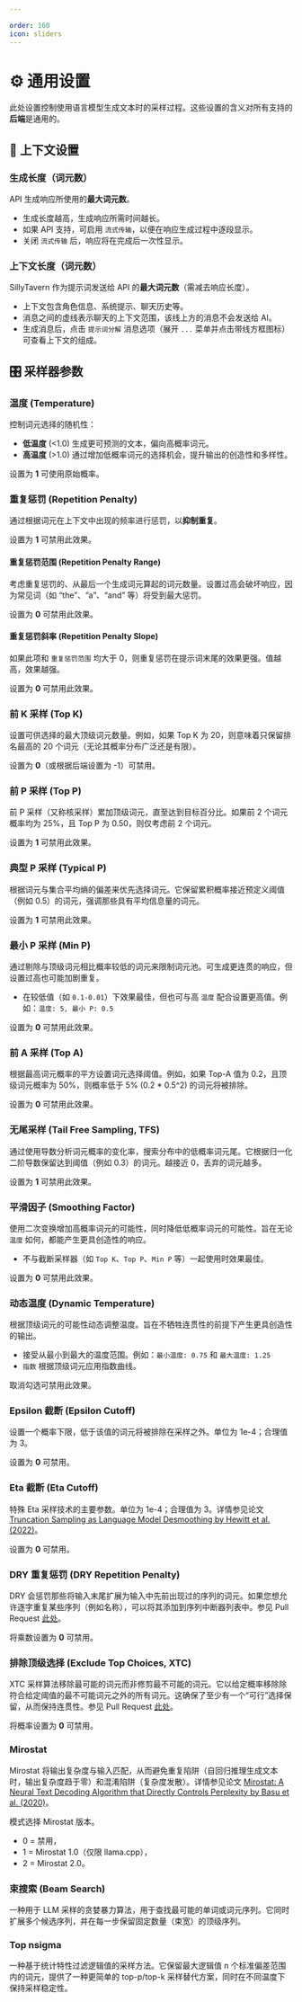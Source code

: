 ```yaml
---  

order: 160  
icon: sliders  
---  
```


# ⚙️ 通用设置  

此处设置控制使用语言模型生成文本时的采样过程。这些设置的含义对所有支持的**后端**是通用的。  

## 📖 上下文设置  

### 生成长度（词元数）  

API 生成响应所使用的**最大词元数**。  

- 生成长度越高，生成响应所需时间越长。  
- 如果 API 支持，可启用 `流式传输`，以便在响应生成过程中逐段显示。  
- 关闭 `流式传输` 后，响应将在完成后一次性显示。  

### 上下文长度（词元数）  

SillyTavern 作为提示词发送给 API 的**最大词元数**（需减去响应长度）。  

- 上下文包含角色信息、系统提示、聊天历史等。  
- 消息之间的虚线表示聊天的上下文范围，该线上方的消息不会发送给 AI。  
- 生成消息后，点击 `提示词分解` 消息选项（展开 `...` 菜单并点击带线方框图标）可查看上下文的组成。  

## 🎛️ 采样器参数  

### 温度 (Temperature)  

控制词元选择的随机性：  

- **低温度** (<1.0) 生成更可预测的文本，偏向高概率词元。  
- **高温度** (>1.0) 通过增加低概率词元的选择机会，提升输出的创造性和多样性。  

设置为 **1** 可使用原始概率。  

### 重复惩罚 (Repetition Penalty)  

通过根据词元在上下文中出现的频率进行惩罚，以**抑制重复**。  

设置为 **1** 可禁用此效果。  

#### 重复惩罚范围 (Repetition Penalty Range)  

考虑重复惩罚的、从最后一个生成词元算起的词元数量。设置过高会破坏响应，因为常见词（如 “the”、“a”、“and” 等）将受到最大惩罚。  

设置为 **0** 可禁用此效果。  

#### 重复惩罚斜率 (Repetition Penalty Slope)  

如果此项和 `重复惩罚范围` 均大于 0，则重复惩罚在提示词末尾的效果更强。值越高，效果越强。  

设置为 **0** 可禁用此效果。  

### 前 K 采样 (Top K)  

设置可供选择的最大顶级词元数量。例如，如果 Top K 为 20，则意味着只保留排名最高的 20 个词元（无论其概率分布广泛还是有限）。  

设置为 **0**（或根据后端设置为 -1）可禁用。  

### 前 P 采样 (Top P)  

前 P 采样（又称核采样）累加顶级词元，直至达到目标百分比。如果前 2 个词元概率均为 25%，且 Top P 为 0.50，则仅考虑前 2 个词元。  

设置为 **1** 可禁用此效果。  

### 典型 P 采样 (Typical P)  

根据词元与集合平均熵的偏差来优先选择词元。它保留累积概率接近预定义阈值（例如 0.5）的词元，强调那些具有平均信息量的词元。  

设置为 **1** 可禁用此效果。  

### 最小 P 采样 (Min P)  

通过剔除与顶级词元相比概率较低的词元来限制词元池。可生成更连贯的响应，但设置过高也可能加剧重复。  

- 在较低值（如 `0.1-0.01`）下效果最佳，但也可与高 `温度` 配合设置更高值。例如：`温度: 5, 最小 P: 0.5`  

设置为 **0** 可禁用此效果。  

### 前 A 采样 (Top A)  

根据最高词元概率的平方设置词元选择阈值。例如，如果 Top-A 值为 0.2，且顶级词元概率为 50%，则概率低于 5% (0.2 * 0.5^2) 的词元将被排除。  

设置为 **0** 可禁用此效果。  

### 无尾采样 (Tail Free Sampling, TFS)  

通过使用导数分析词元概率的变化率，搜索分布中的低概率词元尾。它根据归一化二阶导数保留达到阈值（例如 0.3）的词元。越接近 0，丢弃的词元越多。  

设置为 **1** 可禁用此效果。  

### 平滑因子 (Smoothing Factor)  

使用二次变换增加高概率词元的可能性，同时降低低概率词元的可能性。旨在无论 `温度` 如何，都能产生更具创造性的响应。  

- 不与截断采样器（如 `Top K`、`Top P`、`Min P` 等）一起使用时效果最佳。  

设置为 **0** 可禁用此效果。  

### 动态温度 (Dynamic Temperature)  

根据顶级词元的可能性动态调整温度。旨在不牺牲连贯性的前提下产生更具创造性的输出。  

- 接受从最小到最大的温度范围。例如：`最小温度: 0.75` 和 `最大温度: 1.25`  
- `指数` 根据顶级词元应用指数曲线。  

取消勾选可禁用此效果。  

### Epsilon 截断 (Epsilon Cutoff)  

设置一个概率下限，低于该值的词元将被排除在采样之外。单位为 1e-4；合理值为 3。  

设置为 **0** 可禁用。  

### Eta 截断 (Eta Cutoff)  

特殊 Eta 采样技术的主要参数。单位为 1e-4；合理值为 3。详情参见论文 [Truncation Sampling as Language Model Desmoothing by Hewitt et al. (2022)](https://arxiv.org/abs/2210.15191)。  

设置为 **0** 可禁用。  

### DRY 重复惩罚 (DRY Repetition Penalty)  

DRY 会惩罚那些将输入末尾扩展为输入中先前出现过的序列的词元。如果您想允许逐字重复某些序列（例如名称），可以将其添加到序列中断器列表中。参见 Pull Request [此处](https://github.com/oobabooga/text-generation-webui/pull/5677)。  

将乘数设置为 **0** 可禁用。  

### 排除顶级选择 (Exclude Top Choices, XTC)  

XTC 采样算法移除最可能的词元而非修剪最不可能的词元。它以给定概率移除除符合给定阈值的最不可能词元之外的所有词元。这确保了至少有一个“可行”选择保留，从而保持连贯性。参见 Pull Request [此处](https://github.com/oobabooga/text-generation-webui/pull/6335)。  

将概率设置为 **0** 可禁用。  

### Mirostat  

Mirostat 将输出复杂度与输入匹配，从而避免重复陷阱（自回归推理生成文本时，输出复杂度趋于零）和混淆陷阱（复杂度发散）。详情参见论文 [Mirostat: A Neural Text Decoding Algorithm that Directly Controls Perplexity by Basu et al. (2020)](https://arxiv.org/abs/2007.14966)。  

模式选择 Mirostat 版本。  

- 0 = 禁用，  
- 1 = Mirostat 1.0（仅限 llama.cpp），  
- 2 = Mirostat 2.0。  

### 束搜索 (Beam Search)  

一种用于 LLM 采样的贪婪暴力算法，用于查找最可能的单词或词元序列。它同时扩展多个候选序列，并在每一步保留固定数量（束宽）的顶级序列。  

### Top nsigma  

一种基于统计特性过滤逻辑值的采样方法。它保留最大逻辑值 n 个标准偏差范围内的词元，提供了一种更简单的 top-p/top-k 采样替代方案，同时在不同温度下保持采样稳定性。